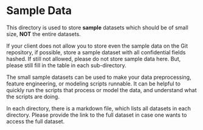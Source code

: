 # Sample Data

This directory is used to store **sample** datasets which should be of small size, **NOT** the entire datasets.

If your client does not allow you to store even the sample data on the Git repository, if possible, store a sample dataset with all confidential fields hashed. If still not allowed, please do not store sample data here. But, please still fill in the table in each sub-directory.

The small sample datasets can be used to make your data preprocessing, feature engineering, or modeling scripts runnable. It can be helpful to quickly run the scripts that process or model the data, and understand what the scripts are doing.

In each directory, there is a markdown file, which lists all datasets in each directory. Please provide the link to the full dataset in case one wants to access the full dataset.
